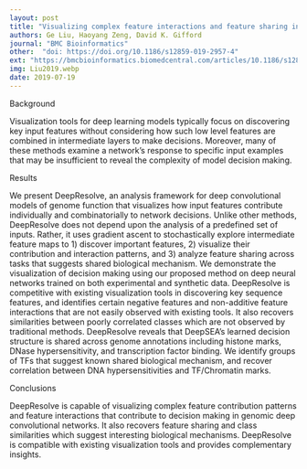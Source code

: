 ```yaml
---
layout: post
title: "Visualizing complex feature interactions and feature sharing in genomic deep neural networks"
authors: Ge Liu, Haoyang Zeng, David K. Gifford
journal: "BMC Bioinformatics"
other:  "doi: https://doi.org/10.1186/s12859-019-2957-4"
ext: "https://bmcbioinformatics.biomedcentral.com/articles/10.1186/s12859-019-2957-4"
img: Liu2019.webp
date: 2019-07-19
---
```


Background

Visualization tools for deep learning models typically focus on discovering key input features without considering how such low level features are combined in intermediate layers to make decisions. Moreover, many of these methods examine a network’s response to specific input examples that may be insufficient to reveal the complexity of model decision making.

Results

We present DeepResolve, an analysis framework for deep convolutional models of genome function that visualizes how input features contribute individually and combinatorially to network decisions. Unlike other methods, DeepResolve does not depend upon the analysis of a predefined set of inputs. Rather, it uses gradient ascent to stochastically explore intermediate feature maps to 1) discover important features, 2) visualize their contribution and interaction patterns, and 3) analyze feature sharing across tasks that suggests shared biological mechanism. We demonstrate the visualization of decision making using our proposed method on deep neural networks trained on both experimental and synthetic data. DeepResolve is competitive with existing visualization tools in discovering key sequence features, and identifies certain negative features and non-additive feature interactions that are not easily observed with existing tools. It also recovers similarities between poorly correlated classes which are not observed by traditional methods. DeepResolve reveals that DeepSEA’s learned decision structure is shared across genome annotations including histone marks, DNase hypersensitivity, and transcription factor binding. We identify groups of TFs that suggest known shared biological mechanism, and recover correlation between DNA hypersensitivities and TF/Chromatin marks.

Conclusions

DeepResolve is capable of visualizing complex feature contribution patterns and feature interactions that contribute to decision making in genomic deep convolutional networks. It also recovers feature sharing and class similarities which suggest interesting biological mechanisms. DeepResolve is compatible with existing visualization tools and provides complementary insights.
